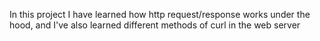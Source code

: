 In this project I have learned how http request/response works under the hood, and I've also learned different methods of curl in the web server
